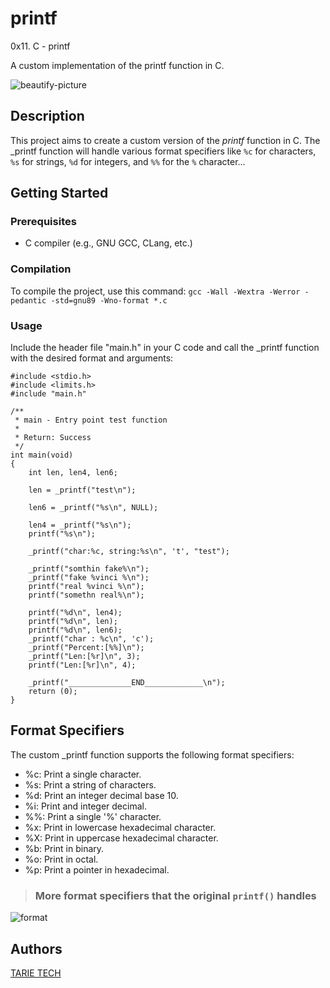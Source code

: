 # printf
0x11. C - printf

A custom implementation of the printf function in C.

![beautify-picture](https://github.com/soofyane/printf/assets/52314615/c06b3b96-a7f2-4a76-944e-37dcf05b79e9)

## Description
This project aims to create a custom version of the _printf_ function in C. The _printf function will handle various format specifiers like `%c` for characters, `%s` for strings, `%d` for integers, and `%%` for the `%` character...

## Getting Started
### Prerequisites
- C compiler (e.g., GNU GCC, CLang, etc.)
### Compilation
To compile the project, use this command:
`gcc -Wall -Wextra -Werror -pedantic -std=gnu89 -Wno-format *.c`
### Usage
Include the header file "main.h" in your C code and call the _printf function with the desired format and arguments:

```
#include <stdio.h>
#include <limits.h>
#include "main.h"

/**
 * main - Entry point test function
 *
 * Return: Success
 */
int main(void)
{
	int len, len4, len6;

	len = _printf("test\n");

	len6 = _printf("%s\n", NULL);

	len4 = _printf("%s\n");
	printf("%s\n");

	_printf("char:%c, string:%s\n", 't', "test");

	_printf("somthin fake%\n");
	_printf("fake %vinci %\n");
	printf("real %vinci %\n");
	printf("somethn real%\n");

	printf("%d\n", len4);
	printf("%d\n", len);
	printf("%d\n", len6);
	_printf("char : %c\n", 'c');
	_printf("Percent:[%%]\n");
	_printf("Len:[%r]\n", 3);
	printf("Len:[%r]\n", 4);

	_printf("______________END_____________\n");
	return (0);
}
```

## Format Specifiers
The custom _printf function supports the following format specifiers:

- %c: Print a single character.
- %s: Print a string of characters.
- %d: Print an integer decimal base 10.
- %i: Print and integer decimal.
- %%: Print a single '%' character.
- %x: Print in lowercase hexadecimal character.
- %X: Print in uppercase hexadecimal character.
- %b: Print in binary.
- %o: Print in octal.
- %p: Print a pointer in hexadecimal.

> ###  More format specifiers that the original `printf()` handles

![format](https://github.com/soofyane/printf/assets/52314615/53f267e0-7159-46c7-acf1-a84fd324bc92)

## Authors
[TARIE TECH](https://github.com/tarietech)